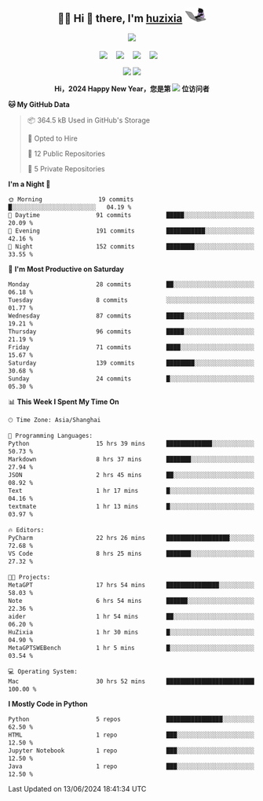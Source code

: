 <div align="center">

## :woman_technologist: Hi 👋 there, I'm [huzixia](https://huzixia.github.io/) <img height="30" src="images/work.gif" />

  <!-- dynamic typing effect 动态打字效果 -->
  <div>
    <a href="https://huzixia.github.io/">
      <img src="https://readme-typing-svg.demolab.com?font=Fira+Code&pause=1000&width=435&lines=console.log(%22Hello%2C%20World%22);胡同学祝您心想事成!&center=true&size=27" />
    </a>
  </div>

  <div>&nbsp;</div>

  <!-- profile logo 个人资料徽标 -->
  <div>
    <a href="https://huzixia.github.io/"><img src="https://img.shields.io/badge/Website-博客-orange" /></a>&emsp;
    <a href="https://www.zhihu.com/people/hu-zi-xia-91"><img src="https://img.shields.io/badge/ZhiHu-知乎-blue" /></a>&emsp;
    <a href="https://twitter.com/zixia80631/"><img src="https://img.shields.io/badge/Twitter-推特-black" /></a>&emsp;
    <a href="https://github.com/HuZixia/Text2Video/assets/38995480/244e64be-3dc4-46bb-8aff-523d8a235a1e"><img src="https://img.shields.io/badge/WeChat-微信-07c160" /></a>&emsp;

  </div>

[//]: # (### Github Stats)

 <p>
   <img src="https://github-readme-stats.vercel.app/api?username=HuZixia&rank_icon=github&theme=react&border_color=61dafb&hide_border=true" />
   <img src="https://github-readme-stats.vercel.app/api/top-langs/?username=HuZixia&hide=c%23,powershell,Mathematica,Ruby,Objective-C,Objective-C%2b%2b,Cuda&title_color=61dafb&text_color=ffffff&icon_color=61dafb&bg_color=20232a&langs_count=8&layout=compact&border_color=61dafb&hide_border=true&size_weight=0.5&count_weight=0.5" />
 </p>

</div>

<div align="center"><b>Hi，2024 Happy New Year，您是第 <img src="https://profile-counter.glitch.me/HuZixia/count.svg"></img> 位访问者</b></div>


[//]: # (*   Github Stats)
[//]: # (![Top Langs]&#40;https://github-readme-stats.vercel.app/api/top-langs/?username=HuZixia\&layout=compact&#41;)
[//]: # (![HuZixia's GitHub stats]&#40;https://github-readme-stats.vercel.app/api?username=HuZixia\&rank_icon=github&theme=tokyonight&#41;)


<!--START_SECTION:waka-->
**🐱 My GitHub Data** 

> 📦 364.5 kB Used in GitHub's Storage 
 > 
> 💼 Opted to Hire
 > 
> 📜 12 Public Repositories 
 > 
> 🔑 5 Private Repositories 
 > 
**I'm a Night 🦉** 

```text
🌞 Morning                19 commits          █░░░░░░░░░░░░░░░░░░░░░░░░   04.19 % 
🌆 Daytime                91 commits          █████░░░░░░░░░░░░░░░░░░░░   20.09 % 
🌃 Evening                191 commits         ███████████░░░░░░░░░░░░░░   42.16 % 
🌙 Night                  152 commits         ████████░░░░░░░░░░░░░░░░░   33.55 % 
```
📅 **I'm Most Productive on Saturday** 

```text
Monday                   28 commits          ██░░░░░░░░░░░░░░░░░░░░░░░   06.18 % 
Tuesday                  8 commits           ░░░░░░░░░░░░░░░░░░░░░░░░░   01.77 % 
Wednesday                87 commits          █████░░░░░░░░░░░░░░░░░░░░   19.21 % 
Thursday                 96 commits          █████░░░░░░░░░░░░░░░░░░░░   21.19 % 
Friday                   71 commits          ████░░░░░░░░░░░░░░░░░░░░░   15.67 % 
Saturday                 139 commits         ████████░░░░░░░░░░░░░░░░░   30.68 % 
Sunday                   24 commits          █░░░░░░░░░░░░░░░░░░░░░░░░   05.30 % 
```


📊 **This Week I Spent My Time On** 

```text
🕑︎ Time Zone: Asia/Shanghai

💬 Programming Languages: 
Python                   15 hrs 39 mins      █████████████░░░░░░░░░░░░   50.73 % 
Markdown                 8 hrs 37 mins       ███████░░░░░░░░░░░░░░░░░░   27.94 % 
JSON                     2 hrs 45 mins       ██░░░░░░░░░░░░░░░░░░░░░░░   08.92 % 
Text                     1 hr 17 mins        █░░░░░░░░░░░░░░░░░░░░░░░░   04.16 % 
textmate                 1 hr 13 mins        █░░░░░░░░░░░░░░░░░░░░░░░░   03.97 % 

🔥 Editors: 
PyCharm                  22 hrs 26 mins      ██████████████████░░░░░░░   72.68 % 
VS Code                  8 hrs 25 mins       ███████░░░░░░░░░░░░░░░░░░   27.32 % 

🐱‍💻 Projects: 
MetaGPT                  17 hrs 54 mins      ███████████████░░░░░░░░░░   58.03 % 
Note                     6 hrs 54 mins       ██████░░░░░░░░░░░░░░░░░░░   22.36 % 
aider                    1 hr 54 mins        ██░░░░░░░░░░░░░░░░░░░░░░░   06.20 % 
HuZixia                  1 hr 30 mins        █░░░░░░░░░░░░░░░░░░░░░░░░   04.90 % 
MetaGPTSWEBench          1 hr 5 mins         █░░░░░░░░░░░░░░░░░░░░░░░░   03.54 % 

💻 Operating System: 
Mac                      30 hrs 52 mins      █████████████████████████   100.00 % 
```

**I Mostly Code in Python** 

```text
Python                   5 repos             ████████████████░░░░░░░░░   62.50 % 
HTML                     1 repo              ███░░░░░░░░░░░░░░░░░░░░░░   12.50 % 
Jupyter Notebook         1 repo              ███░░░░░░░░░░░░░░░░░░░░░░   12.50 % 
Java                     1 repo              ███░░░░░░░░░░░░░░░░░░░░░░   12.50 % 
```




 Last Updated on 13/06/2024 18:41:34 UTC
<!--END_SECTION:waka-->


<!--
**HuZixia/HuZixia** is a ✨ _special_ ✨ repository because its `README.md` (this file) appears on your GitHub profile.

Here are some ideas to get you started:

- 🔭 I’m currently working on ...
- 🌱 I’m currently learning ...
- 👯 I’m looking to collaborate on ...
- 🤔 I’m looking for help with ...
- 💬 Ask me about ...
- 📫 How to reach me: ...
- 😄 Pronouns: ...
- ⚡ Fun fact: ...
-->
